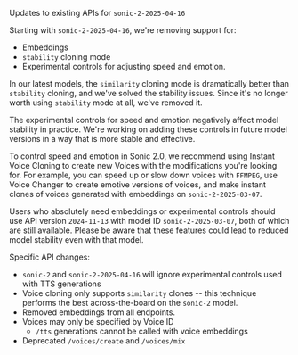 Updates to existing APIs for `sonic-2-2025-04-16`

Starting with `sonic-2-2025-04-16`, we're removing support for:

- Embeddings
- `stability` cloning mode
- Experimental controls for adjusting speed and emotion.

In our latest models, the `similarity` cloning mode is dramatically better than `stability` cloning,
and we've solved the stability issues. Since it's no longer worth using `stability` mode at all,
we've removed it.

The experimental controls for speed and emotion negatively affect model stability in practice. We're
working on adding these controls in future model versions in a way that is more stable and
effective.

To control speed and emotion in Sonic 2.0, we recommend using Instant Voice Cloning to create
new Voices with the modifications you're looking for. For example, you can speed up or slow down
voices with `FFMPEG`, use Voice Changer to create emotive versions of voices, and make instant
clones of voices generated with embeddings on `sonic-2-2025-03-07`.

Users who absolutely need embeddings or experimental controls should use API version `2024-11-13`
with model ID `sonic-2-2025-03-07`, both of which are still available. Please be aware that these
features could lead to reduced model stability even with that model.

Specific API changes:

- `sonic-2` and `sonic-2-2025-04-16` will ignore experimental controls used with TTS generations
- Voice cloning only supports `similarity` clones -- this technique performs the best across-the-board on the `sonic-2` model.
- Removed embeddings from all endpoints.
- Voices may only be specified by Voice ID
  - `/tts` generations cannot be called with voice embeddings
- Deprecated `/voices/create` and `/voices/mix`
